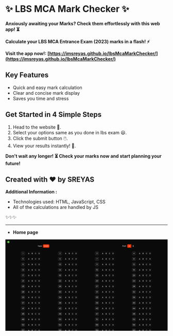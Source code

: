 # ✨ LBS MCA Mark Checker ✨

**Anxiously awaiting your Marks? Check them effortlessly with this web app! ⏳**

**Calculate your LBS MCA Entrance Exam (2023) marks in a flash! ⚡️**

**Visit the app now!: [https://imsreyas.github.io/lbsMcaMarkChecker/](https://imsreyas.github.io/lbsMcaMarkChecker/)**

## Key Features

- Quick and easy mark calculation
- Clear and concise mark display 
- Saves you time and stress 

## Get Started in 4 Simple Steps

1. Head to the website 🚀.
2. Select your options same as you done in lbs exam 😃.
3. Click the submit button 🖱️.
4. View your results instantly! 🎉.

**Don't wait any longer! ⏳ Check your marks now and start planning your future!**

## Created with ❤️ by **SREYAS**

**Additional Information :**

- Technologies used: HTML, JavaScript, CSS
- All of the calculations are handled by JS

✨✨✨

---
- **Home page**

![Screenshot of the app's home page](./screenshot.png)

